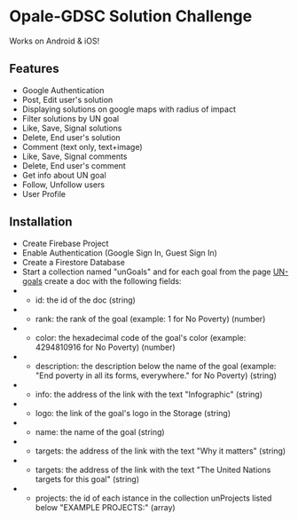 # Opale-GDSC Solution Challenge

Works on Android & iOS!

## Features

- Google Authentication
- Post, Edit user's solution
- Displaying solutions on google maps with radius of impact
- Filter solutions by UN goal
- Like, Save, Signal solutions
- Delete, End user's solution
- Comment (text only, text+image)
- Like, Save, Signal comments
- Delete, End user's comment
- Get info about UN goal
- Follow, Unfollow users
- User Profile

## Installation

- Create Firebase Project
- Enable Authentication (Google Sign In, Guest Sign In)
- Create a Firestore Database
- Start a collection named "unGoals" and for each goal from the page [UN-goals](https://developers.google.com/community/gdsc-solution-challenge/UN-goals) create a doc with the following fields:
- - id: the id of the doc (string)
- - rank: the rank of the goal (example: 1 for No Poverty) (number)
- - color: the hexadecimal code of the goal's color (example: 4294810916 for No Poverty) (number)
- - description: the description below the name of the goal (example: "End poverty in all its forms, everywhere." for No Poverty) (string)
- - info: the address of the link with the text "Infographic" (string)
- - logo: the link of the goal's logo in the Storage (string)
- - name: the name of the goal (string)
- - targets: the address of the link with the text "Why it matters" (string)
- - targets: the address of the link with the text "The United Nations targets for this goal" (string)
- - projects: the id of each istance in the collection unProjects listed below "EXAMPLE PROJECTS:" (array)
